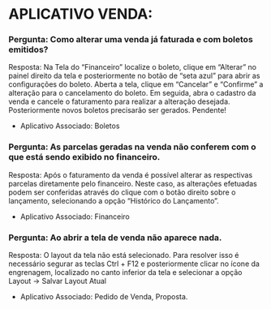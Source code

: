# APLICATIVO VENDA:
### Pergunta: Como alterar uma venda já faturada e com boletos emitidos?
Resposta: Na Tela do “Financeiro” localize o boleto, clique em “Alterar” no painel direito da tela e posteriormente no botão de “seta azul” para abrir as configurações do boleto. Aberta a tela, clique em “Cancelar” e “Confirme” a alteração para o cancelamento do boleto. Em seguida, abra o cadastro da venda e cancele o faturamento para realizar a alteração desejada. Posteriormente novos boletos precisarão ser gerados. Pendente!
- Aplicativo Associado: Boletos
### Pergunta: As parcelas geradas na venda não conferem com o que está sendo exibido no financeiro.
Resposta: Após o faturamento da venda é possível alterar as respectivas parcelas diretamente pelo financeiro. Neste caso, as alterações efetuadas podem ser conferidas através do clique com o botão direito sobre o lançamento, selecionando a opção “Histórico do Lançamento”.
- Aplicativo Associado: Financeiro
### Pergunta: Ao abrir a tela de venda não aparece nada.
Resposta: O layout da tela não está selecionado. Para resolver isso é necessário segurar as teclas Ctrl + F12 e posteriormente clicar no ícone da engrenagem, localizado no canto inferior da tela e selecionar a opção Layout →  Salvar Layout Atual
- Aplicativo Associado: Pedido de Venda, Proposta.
